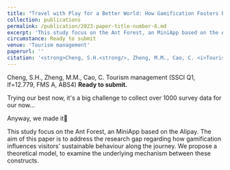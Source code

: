 ```yaml
---
title: "Travel with Play for a Better World: How Gamification Fosters Pro-Environmental Behaviour among Tourists."
collection: publications
permalink: /publication/2023-paper-title-number-6.md
excerpt: 'This study focus on the Ant Forest, an MiniApp based on the Alipay. The aim of this paper is to address the research gap regarding how gamification influences visitors’ sustainable behaviour along the journey. We propose a theoretical model, to examine the underlying mechanism between these constructs. '
circumstance: Ready to submit
venue: 'Tourism management'
paperurl: ''
citation: '<strong>Cheng, S.H.<strong/>, Zheng, M.M., Cao, C. <i>Tourism management (SSCI Q1, If=12.779, FMS A, ABS4)<i/>, Ready to submit.'
---
```

Cheng, S.H., Zheng, M.M., Cao, C.  Tourism management (SSCI Q1, If=12.779, FMS A, ABS4) **Ready to submit.**

Trying our best now, it's a big challenge to collect over 1000 survey data for our now...

Anyway, we made it🍾

This study focus on the Ant Forest, an MiniApp based on the Alipay. The aim of this paper is to address the research gap regarding how gamification influences visitors’ sustainable behaviour along the journey. We propose a theoretical model, to examine the underlying mechanism between these constructs.


